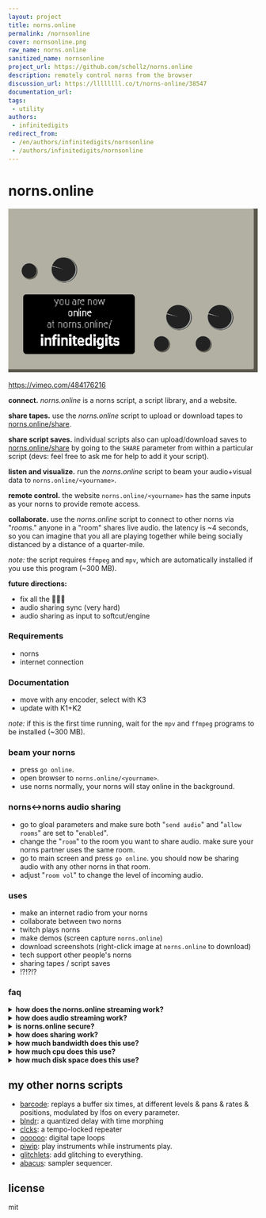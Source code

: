 ```yaml
---
layout: project
title: norns.online
permalink: /nornsonline
cover: nornsonline.png
raw_name: norns.online
sanitized_name: nornsonline
project_url: https://github.com/schollz/norns.online
description: remotely control norns from the browser
discussion_url: https://llllllll.co/t/norns-online/38547
documentation_url: 
tags:
 - utility
authors:
 - infinitedigits
redirect_from:
 - /en/authors/infinitedigits/nornsonline
 - /authors/infinitedigits/nornsonline
---
```

# norns.online

![111](https://raw.githubusercontent.com/schollz/norns.online/main/static/img/online2.PNG)

https://vimeo.com/484176216

**connect.** *norns.online* is a norns script, a script library, and a website.

**share tapes.** use the *norns.online* script to upload or download tapes to [norns.online/share](https://norns.online/share).

**share script saves.** individual scripts also can upload/download saves to [norns.online/share](https://norns.online/share) by going to the `SHARE` parameter from within a particular script (devs: feel free to ask me for help to add it your script).

**listen and visualize.** run the *norns.online* script to beam your audio+visual data to `norns.online/<yourname>`.

**remote control.** the website `norns.online/<yourname>` has the same inputs as your norns to provide remote access.

**collaborate.** use the *norns.online* script to connect to other norns via "*rooms*." anyone in a "room" shares live audio. the latency is ~4 seconds, so you can imagine that you all are playing together while being socially distanced by a distance of a quarter-mile.

_note:_ the script requires `ffmpeg` and `mpv`, which are automatically installed if you use this program (~300 MB).

**future directions:**

- fix all the 🐛🐛🐛
- audio sharing sync (very hard)
- audio sharing as input to softcut/engine

### Requirements

- norns 
- internet connection

### Documentation 

- move with any encoder, select with K3
- update with K1+K2

_note:_ if this is the first time running, wait for the `mpv` and `ffmpeg` programs to be installed (~300 MB).

### beam your norns

- press `go online`. 
- open browser to `norns.online/<yourname>`. 
- use norns normally, your norns will stay online in the background.

### norns↔norns audio sharing

- go to gloal parameters and make sure both "`send audio`" and "`allow rooms`" are set to "`enabled`".
- change the "`room`" to the room you want to share audio. make sure your norns partner uses the same room.
- go to main screen and press `go online`. you should now be sharing audio with any other norns in that room.
- adjust "`room vol`" to change the level of incoming audio.

### uses

- make an internet radio from your norns
- collaborate between two norns
- twitch plays norns
- make demos (screen capture `norns.online`)
- download screenshots (right-click image at `norns.online` to download)
- tech support other people's norns
- sharing tapes / script saves
- !?!?!?

### faq

<details><summary><strong>how does the norns.online streaming work?</strong></summary>
norns runs a service that sends screenshot updates to <code>norns.online/&lt;yourname&gt;</code>. the website at <code>norns.online/&lt;yourname&gt;</code> sends inputs back to norns. norns listens to to inputs and runs the acceptable ones (adjustable with parameters). if enabled, norns will also stream packets of audio and send those to the website. the website will buffer them and play them so anyone with your address can hear your norns.
</details>


<details><summary><strong>how does audio streaming work?</strong></summary>
a pre-compiled <a href="https://github.com/kmatheussen/jack_capture"><code>jack_capture</code></a> periodically captures the norns output into 2-second flac files into a <code>/dev/shm</code> temp directory. each new flac packet is immediately sent out via websockets and then deleted. because of buffering, expect a lag of at least 4 seconds. when in a room, audio from other norns is piped into your norns via <code>mpv</code>. the incoming audio from other norns is added at the very end of the signal chain so (currently) it cannot be used as input to norns engines.
</details>

<details><summary><strong>is norns.online secure?</strong></summary>
<p>
for <em>norns.online</em>,if you are online, you have <a href="https://en.wikipedia.org/wiki/Security_through_obscurity">security through obscurity</a> (weak security). that means that <em>anyone</em> with the url <code>norns.online/&lt;yourname&gt;</code> can access your norns so you can make <code>&lt;yourname&gt;</code> complicated to be more secure. code injection is not possible, as i took precautions to make sure the inputs are sanitized on the norns so that only <code>enc()</code> and <code>key()</code> and <code>_menu.setmode()</code> functions are available. but, even with these functions someone could reset your norns / make some havoc. if this concerns you, don&#39;t share <code>&lt;yourname&gt;</code> with anyone or avoid using this script entirely.
</p>
</details>

<details><summary><strong>how does sharing work?</strong></summary>
<p>
everything you pload to <em>norns.online/share</em> is made public but everything is also <strong>authenticated</strong>. authentication means that the data you download from someone named "bob" is truly data from the user who registered as "bob" and not someone posing as "bob". the server does not ensure that "bob" is a good or bad person, but only that the "bob" the server knows is the "bob" that registered with the server. authentication is provided through using rsa key-pairs. the server verifies your data comes from who you say you are by checking the signature on the hash of anything you upload. in theory, other people can obtain your key-pair directly from you to independently verify your data is actually coming from you (so the server need not be trusted), but this is not implemented yet.
</p>
</details>


<details><summary><strong>how much bandwidth does this use?</strong></summary>
if audio is enabled, a fair amount. the norns sends out screenshots periodically, but at the highest fps this is only ~18 kB/s.  however, if audio is enabled - the norns sends flac packets periodically (~170 kB/s = ~616 MB/hr). if you are audio-sharing a room you will be receiving about that much for each norns in the room. i tried reducing bandwidth by using lossy audio (ogg) however the gapless audio playback only worked without pops when using flac or wav.
</details>

<details><summary><strong>how much cpu does this use?</strong></summary>
not too much. on a raspberry pi 3b+ this uses about ~4% total CPU for capturing and sending audio data. screenshots also take cpu and higher fps takes more. the exact fps depends on the max fps (set in params) and how fast the screen changes (only updated screens are sent). at max it might take up to 30% of the cpu (15 fps!), but usually its 1-15%.
</details>

<details><summary><strong>how much disk space does this use?</strong></summary>
installation requires `ffmpeg` and `mpv` which take up about 300MB. other than that, it only takes up space when you download shared script saves and tapes.
</details>


## my other norns scripts

- [barcode](https://github.com/schollz/barcode): replays a buffer six times, at different levels & pans & rates & positions, modulated by lfos on every parameter.
- [blndr](https://github.com/schollz/blndr): a quantized delay with time morphing
- [clcks](https://github.com/schollz/clcks): a tempo-locked repeater
- [oooooo](https://github.com/schollz/oooooo): digital tape loops
- [piwip](https://github.com/schollz/piwip): play instruments while instruments play.
- [glitchlets](https://github.com/schollz/glitchlets): 
add glitching to everything.
- [abacus](https://github.com/schollz/abacus): 
sampler sequencer.

## license

mit